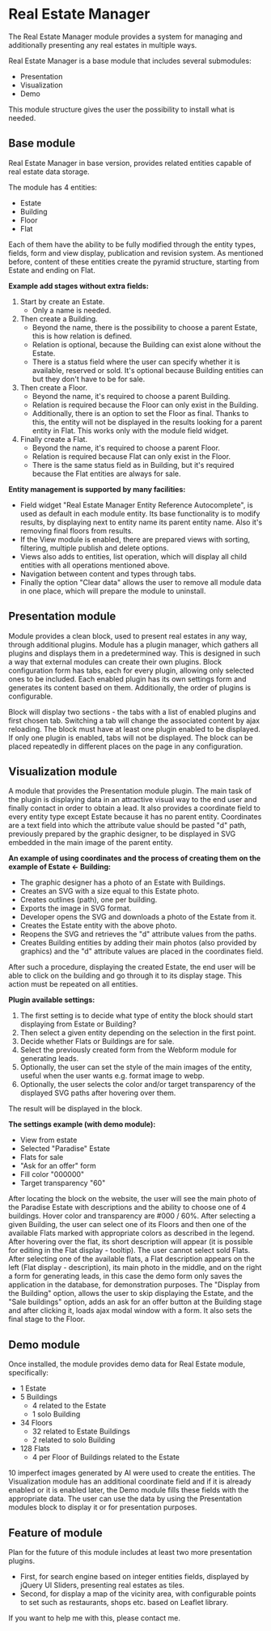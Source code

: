 # Real Estate Manager

The Real Estate Manager module provides a system for managing and additionally
presenting any real estates in multiple ways.

Real Estate Manager is a base module that includes several submodules:

- Presentation
- Visualization
- Demo

This module structure gives the user the possibility to install what is
needed.


## Base module

Real Estate Manager in base version, provides related entities capable of real
estate data storage.

The module has 4 entities:
- Estate
- Building
- Floor
- Flat

Each of them have the ability to be fully modified through the entity types,
fields, form and view display, publication and revision system. As mentioned
before, content of these entities create the pyramid structure, starting from
Estate and ending on Flat.

**Example add stages without extra fields:**
1. Start by create an Estate.
    - Only a name is needed.
2. Then create a Building.
    - Beyond the name, there is the possibility to choose a parent Estate, this
    is how relation is defined.
    - Relation is optional, because the Building can exist alone without the
    Estate.
    - There is a status field where the user can specify whether it is
    available, reserved or sold. It's optional because Building entities
    can but they don't have to be for sale.
3. Then create a Floor.
    - Beyond the name, it's required to choose a parent Building.
    - Relation is required because the Floor can only exist in the Building.
    - Additionally, there is an option to set the Floor as final. Thanks to
    this, the entity will not be displayed in the results looking for a parent
    entity in Flat. This works only with the module field widget.
4. Finally create a Flat.
    - Beyond the name, it's required to choose a parent Floor.
    - Relation is required because Flat can only exist in the Floor.
    - There is the same status field as in Building, but it's required because
    the Flat entities are always for sale.

**Entity management is supported by many facilities:**

- Field widget "Real Estate Manager Entity Reference Autocomplete", is used as
default in each module entity. Its base functionality is to modify results, by
displaying next to entity name its parent entity name. Also it's removing final
floors from results.
- If the View module is enabled, there are prepared views with sorting,
filtering, multiple publish and delete options.
- Views also adds to entities, list operation, which will display all child
entities with all operations mentioned above.
- Navigation between content and types through tabs.
- Finally the option "Clear data" allows the user to remove all module data in
one place, which will prepare the module to uninstall.


## Presentation module

Module provides a clean block, used to present real estates in any way, through
additional plugins. Module has a plugin manager, which gathers all plugins and
displays them in a predetermined way. This is designed in such a way that
external modules can create their own plugins. Block configuration form has
tabs, each for every plugin, allowing only selected ones to be included. Each
enabled plugin has its own settings form and generates its content based on
them. Additionally, the order of plugins is configurable.
  
Block will display two sections - the tabs with a list of enabled plugins and
first chosen tab. Switching a tab will change the associated content by ajax
reloading. The block must have at least one plugin enabled to be displayed. If
only one plugin is enabled, tabs will not be displayed. The block can be placed
repeatedly in different places on the page in any configuration.


## Visualization module

A module that provides the Presentation module plugin. The main task of the
plugin is displaying data in an attractive visual way to the end user and
finally contact in order to obtain a lead. It also provides a coordinate field
to every entity type except Estate because it has no parent entity. Coordinates
are a text field into which the attribute value should be pasted "d" path,
previously prepared by the graphic designer, to be displayed in SVG embedded in
the main image of the parent entity.

**An example of using coordinates and the process of creating them on the
example of Estate <- Building:**

- The graphic designer has a photo of an Estate with Buildings.
- Creates an SVG with a size equal to this Estate photo.
- Creates outlines (path), one per building.
- Exports the image in SVG format.
- Developer opens the SVG and downloads a photo of the Estate from it.
- Creates the Estate entity with the above photo.
- Reopens the SVG and retrieves the "d" attribute values from the paths.
- Creates Building entities by adding their main photos (also provided by
graphics) and the "d" attribute values are placed in the coordinates field.

After such a procedure, displaying the created Estate, the end user will be able
to click on the building and go through it to its display stage. This action
must be repeated on all entities.

**Plugin available settings:**
  
1. The first setting is to decide what type of entity the block should start
displaying from Estate or Building?
2. Then select a given entity depending on the selection in the first point.
3. Decide whether Flats or Buildings are for sale.
4. Select the previously created form from the Webform module for generating
leads.
5. Optionally, the user can set the style of the main images of the entity,
useful when the user wants e.g. format image to webp.
6. Optionally, the user selects the color and/or target transparency of the
displayed SVG paths after hovering over them.
  
The result will be displayed in the block.

**The settings example (with demo module):**
- View from estate
- Selected "Paradise" Estate
- Flats for sale
- "Ask for an offer" form
- Fill color "000000"
- Target transparency "60"

After locating the block on the website, the user will see the main photo of the
Paradise Estate with descriptions and the ability to choose one of 4 buildings.
Hover color and transparency are #000 / 60%. After selecting a given Building,
the user can select one of its Floors and then one of the available Flats marked
with appropriate colors as described in the legend. After hovering over the
flat, its short description will appear (it is possible for editing in the Flat
display - tooltip). The user cannot select sold Flats. After selecting one of
the available flats, a Flat description appears on the left (Flat display -
description), its main photo in the middle, and on the right a form for
generating leads, in this case the demo form only saves the application in the
database, for demonstration purposes. The "Display from the Building" option,
allows the user to skip displaying the Estate, and the "Sale buildings" option,
adds an ask for an offer button at the Building stage and after clicking it,
loads ajax modal window with a form. It also sets the final stage to the Floor.


## Demo module

Once installed, the module provides demo data for Real Estate module,
specifically:

- 1 Estate
- 5 Buildings
    - 4 related to the Estate
    - 1 solo Building
- 34 Floors
    - 32 related to Estate Buildings
    - 2 related to solo Building
- 128 Flats
    - 4 per Floor of Buildings related to the Estate

10 imperfect images generated by AI were used to create the entities. The
Visualization module has an additional coordinate field and if it is already
enabled or it is enabled later, the Demo module fills these fields with the
appropriate data. The user can use the data by using the Presentation modules
block to display it or for presentation purposes.


## Feature of module

Plan for the future of this module includes at least two more presentation
plugins.

- First, for search engine based on integer entities fields, displayed by jQuery
UI Sliders, presenting real estates as tiles.
- Second, for display a map of the vicinity area, with configurable points to
set such as restaurants, shops etc. based on Leaflet library.

If you want to help me with this, please contact me.
